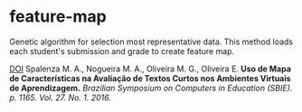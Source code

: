 # feature-map
Genetic algorithm for selection most representative data. This method loads each student's submission and grade to create feature map.


[DOI](http://dx.doi.org/10.5753/cbie.sbie.2016.1165) Spalenza M. A., Nogueira M. A., Oliveira M. G., Oliveira E. **Uso de Mapa de Características na Avaliação de Textos Curtos nos Ambientes Virtuais de Aprendizagem.** *Brazilian Symposium on Computers in Education (SBIE). p. 1165. Vol. 27. No. 1. 2016.*
